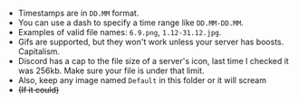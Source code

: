 - Timestamps are in ``DD.MM`` format.
- You can use a dash to specify a time range like ``DD.MM-DD.MM``.
- Examples of valid file names: ``6.9.png``, ``1.12-31.12.jpg``.
- Gifs are supported, but they won't work unless your server has boosts. Capitalism.
- Discord has a cap to the file size of a server's icon, last time I checked it was 256kb. Make sure your file is under that limit.
- Also, keep any image named ``Default`` in this folder or it will scream
- ~~(If it could)~~
